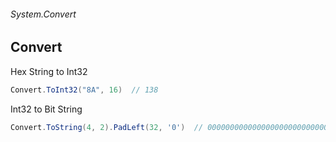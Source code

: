 ###### System.Convert
## Convert

Hex String to Int32
``` csharp
Convert.ToInt32("8A", 16)  // 138
```

Int32 to Bit String
``` csharp
Convert.ToString(4, 2).PadLeft(32, '0')  // 00000000000000000000000000000101
```
